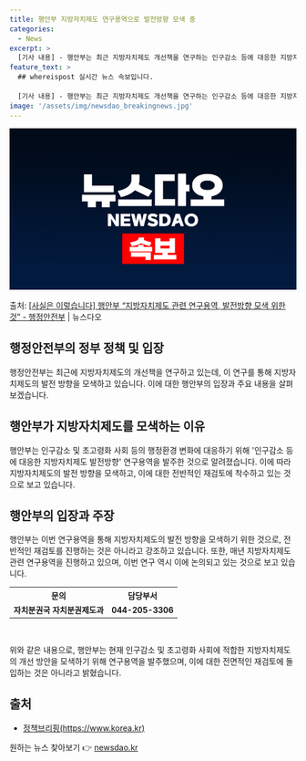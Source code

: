 ```yaml
---
title: 행안부 지방자치제도 연구용역으로 발전방향 모색 중
categories:
  - News
excerpt: >
  [기사 내용] - 행안부는 최근 지방자치제도 개선책을 연구하는 인구감소 등에 대응한 지방자치제도 발전 방향 …
feature_text: >
  ## whereispost 실시간 뉴스 속보입니다.

  [기사 내용] - 행안부는 최근 지방자치제도 개선책을 연구하는 인구감소 등에 대응한 지방자치제도 발전 방향 …
image: '/assets/img/newsdao_breakingnews.jpg'
---
```


![뉴스다오 속보](/assets/img/newsdao_breakingnews.jpg)

<p>출처: <a href="https://newsdao.kr/3503" rel="dofollow">[사실은 이렇습니다] 행안부 “지방자치제도 관련 연구용역, 발전방향 모색 위한 것” - 행정안전부</a> | 뉴스다오</p>

<h2>행정안전부의 정부 정책 및 입장</h2>

<p data-ke-size="size16">행정안전부는 최근에 지방자치제도의 개선책을 연구하고 있는데, 이 연구를 통해 지방자치제도의 발전 방향을 모색하고 있습니다. 이에 대한 행안부의 입장과 주요 내용을 살펴보겠습니다.</p>

<h2 data-ke-size="size26">행안부가 지방자치제도를 모색하는 이유</h2>

<p data-ke-size="size16">행안부는 인구감소 및 초고령화 사회 등의 행정환경 변화에 대응하기 위해 '인구감소 등에 대응한 지방자치제도 발전방향' 연구용역을 발주한 것으로 알려졌습니다. 이에 따라 지방자치제도의 발전 방향을 모색하고, 이에 대한 전반적인 재검토에 착수하고 있는 것으로 보고 있습니다.</p>

<h2 data-ke-size="size26">행안부의 입장과 주장</h2>

<p data-ke-size="size16">행안부는 이번 연구용역을 통해 지방자치제도의 발전 방향을 모색하기 위한 것으로, 전반적인 재검토를 진행하는 것은 아니라고 강조하고 있습니다. 또한, 매년 지방자치제도 관련 연구용역을 진행하고 있으며, 이번 연구 역시 이에 논의되고 있는 것으로 보고 있습니다.</p>

<table>
  <tr>
    <th>문의</th>
    <th>담당부서</th>
  </tr>
  <tr>
    <td style="text-align: center; height: 17px;"><b>자치분권국 자치분권제도과</b></td>
    <td style="text-align: center; height: 17px;"><b>044-205-3306</b></td>
  </tr>
</table>

<p data-ke-size="size16">&nbsp;</p>

<p data-ke-size="size16">위와 같은 내용으로, 행안부는 현재 인구감소 및 초고령화 사회에 적합한 지방자치제도의 개선 방안을 모색하기 위해 연구용역을 발주했으며, 이에 대한 전면적인 재검토에 돌입하는 것은 아니라고 밝혔습니다.</p>

## 출처
- [정책브리핑(https://www.korea.kr)](https://www.korea.kr) 

원하는 뉴스 찾아보기 👉 <a href="https://newsdao.kr" rel="dofollow">newsdao.kr</a>


